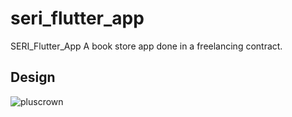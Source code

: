 # seri_flutter_app

SERI_Flutter_App
A book store app done in a freelancing contract.

## Design

![pluscrown](https://user-images.githubusercontent.com/55220837/126148819-81b8440a-bd39-47f3-b595-8b36f1f80ab1.jpg)
